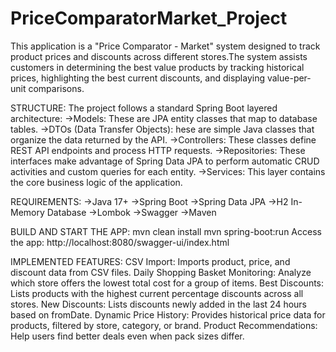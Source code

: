 # PriceComparatorMarket_Project
This application is a "Price Comparator - Market" system designed to track product prices and discounts across different stores.The system assists customers in determining the best value products by tracking historical prices, highlighting the best current discounts, and displaying value-per-unit comparisons. 

STRUCTURE:
The project follows a standard Spring Boot layered architecture:
->Models: These are JPA entity classes that map to database tables.
->DTOs (Data Transfer Objects): hese are simple Java classes that organize the data returned by the API.
->Controllers: These classes define REST API endpoints and process HTTP requests. 
->Repositories: These interfaces make advantage of Spring Data JPA to perform automatic CRUD activities and custom queries for each entity. 
->Services: This layer contains the core business logic of the application. 

REQUIREMENTS:
->Java 17+
->Spring Boot
->Spring Data JPA
->H2 In-Memory Database
->Lombok
->Swagger
->Maven

BUILD AND START THE APP:
mvn clean install
mvn spring-boot:run
Access the app: http://localhost:8080/swagger-ui/index.html

IMPLEMENTED FEATURES:
CSV Import: Imports product, price, and discount data from CSV files.
Daily Shopping Basket Monitoring: Analyze which store offers the lowest total cost for a group of items.
Best Discounts: Lists products with the highest current percentage discounts across all stores.
New Discounts: Lists discounts newly added in the last 24 hours based on fromDate.
Dynamic Price History: Provides historical price data for products, filtered by store, category, or brand.
Product Recommendations: Help users find better deals even when pack sizes differ.




